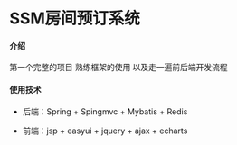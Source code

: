 # SSM房间预订系统

#### 介绍
第一个完整的项目 熟练框架的使用 以及走一遍前后端开发流程

#### 使用技术

* 后端：Spring + Spingmvc + Mybatis + Redis

* 前端：jsp + easyui + jquery + ajax + echarts